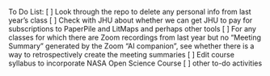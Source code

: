 To Do List:
[ ] Look through the repo to delete any personal info from last year’s class
[ ] Check with JHU about whether we can get JHU to pay for subscriptions to PaperPile and LitMaps and perhaps other tools
[ ] For any classes for which there are Zoom recordings from last year but no “Meeting Summary” generated by the Zoom “AI companion”, see whether there is a way to retrospectively create the meeting summaries
[ ] Edit course syllabus to incorporate NASA Open Science Course
[ ] other to-do activities
